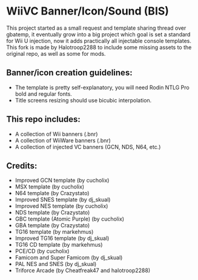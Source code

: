 # WiiVC Banner/Icon/Sound (BIS)

This project started as a small request and template sharing thread over gbatemp, it eventually grow into a big project which goal is set a standard for Wii U injection, now it adds practically all injectable console templates.   
This fork is made by Halotroop2288 to include some missing assets to the original repo, as well as some for mods.

## Banner/icon creation guidelines:
* The template is pretty self-explanatory, you will need Rodin NTLG Pro bold and regular fonts.
* Title screens resizing should use bicubic interpolation.

## This repo includes:
* A collection of Wii banners (.bnr)
* A collection of WiiWare banners (.bnr)
* A collection of injected VC banners (GCN, NDS, N64, etc.)

## Credits:
* Improved GCN template (by cucholix)
* MSX template (by cucholix)
* N64 template (by Crazystato)
* Improved SNES template (by dj_skual)
* Improved NES template (by cucholix)
* NDS template (by Crazystato)
* GBC template (Atomic Purple) (by cucholix)
* GBA template (by Crazystato)
* TG16 template (by markehmus)
* Improved TG16 template (by dj_skual)
* TG16 CD template (by markehmus)
* PCE/CD (by cucholix)
* Famicom and Super Famicom (by dj_skual)
* PAL NES and SNES (by dj_skual)
* Triforce Arcade (by Cheatfreak47 and halotroop2288)